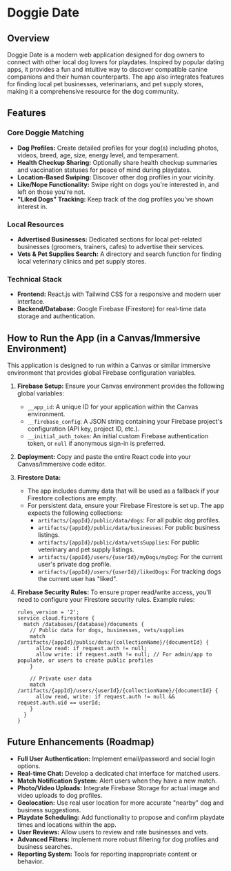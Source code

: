 # Doggie Date 

## Overview
Doggie Date is a modern web application designed for dog owners to connect with other local dog lovers for playdates. Inspired by popular dating apps, it provides a fun and intuitive way to discover compatible canine companions and their human counterparts. The app also integrates features for finding local pet businesses, veterinarians, and pet supply stores, making it a comprehensive resource for the dog community.

## Features

### Core Doggie Matching
* **Dog Profiles:** Create detailed profiles for your dog(s) including photos, videos, breed, age, size, energy level, and temperament.
* **Health Checkup Sharing:** Optionally share health checkup summaries and vaccination statuses for peace of mind during playdates.
* **Location-Based Swiping:** Discover other dog profiles in your vicinity.
* **Like/Nope Functionality:** Swipe right on dogs you're interested in, and left on those you're not.
* **"Liked Dogs" Tracking:** Keep track of the dog profiles you've shown interest in.

### Local Resources
* **Advertised Businesses:** Dedicated sections for local pet-related businesses (groomers, trainers, cafes) to advertise their services.
* **Vets & Pet Supplies Search:** A directory and search function for finding local veterinary clinics and pet supply stores.

### Technical Stack
* **Frontend:** React.js with Tailwind CSS for a responsive and modern user interface.
* **Backend/Database:** Google Firebase (Firestore) for real-time data storage and authentication.

## How to Run the App (in a Canvas/Immersive Environment)

This application is designed to run within a Canvas or similar immersive environment that provides global Firebase configuration variables.

1.  **Firebase Setup:** Ensure your Canvas environment provides the following global variables:
    * `__app_id`: A unique ID for your application within the Canvas environment.
    * `__firebase_config`: A JSON string containing your Firebase project's configuration (API key, project ID, etc.).
    * `__initial_auth_token`: An initial custom Firebase authentication token, or `null` if anonymous sign-in is preferred.

2.  **Deployment:** Copy and paste the entire React code into your Canvas/Immersive code editor.

3.  **Firestore Data:**
    * The app includes dummy data that will be used as a fallback if your Firestore collections are empty.
    * For persistent data, ensure your Firebase Firestore is set up. The app expects the following collections:
        * `artifacts/{appId}/public/data/dogs`: For all public dog profiles.
        * `artifacts/{appId}/public/data/businesses`: For public business listings.
        * `artifacts/{appId}/public/data/vetsSupplies`: For public veterinary and pet supply listings.
        * `artifacts/{appId}/users/{userId}/myDogs/myDog`: For the current user's private dog profile.
        * `artifacts/{appId}/users/{userId}/likedDogs`: For tracking dogs the current user has "liked".

4.  **Firebase Security Rules:** To ensure proper read/write access, you'll need to configure your Firestore security rules. Example rules:

    ```firestore
    rules_version = '2';
    service cloud.firestore {
      match /databases/{database}/documents {
        // Public data for dogs, businesses, vets/supplies
        match /artifacts/{appId}/public/data/{collectionName}/{documentId} {
          allow read: if request.auth != null;
          allow write: if request.auth != null; // For admin/app to populate, or users to create public profiles
        }

        // Private user data
        match /artifacts/{appId}/users/{userId}/{collectionName}/{documentId} {
          allow read, write: if request.auth != null && request.auth.uid == userId;
        }
      }
    }
    ```

## Future Enhancements (Roadmap)

* **Full User Authentication:** Implement email/password and social login options.
* **Real-time Chat:** Develop a dedicated chat interface for matched users.
* **Match Notification System:** Alert users when they have a new match.
* **Photo/Video Uploads:** Integrate Firebase Storage for actual image and video uploads to dog profiles.
* **Geolocation:** Use real user location for more accurate "nearby" dog and business suggestions.
* **Playdate Scheduling:** Add functionality to propose and confirm playdate times and locations within the app.
* **User Reviews:** Allow users to review and rate businesses and vets.
* **Advanced Filters:** Implement more robust filtering for dog profiles and business searches.
* **Reporting System:** Tools for reporting inappropriate content or behavior.
